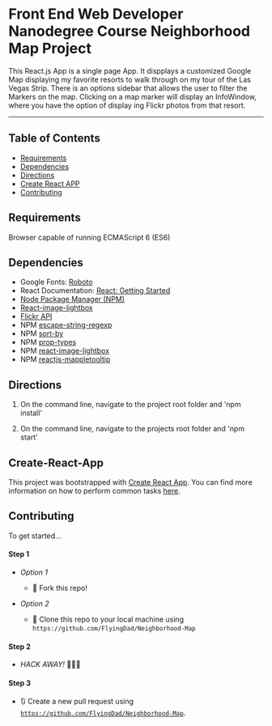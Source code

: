 # Front End Web Developer Nanodegree Course Neighborhood Map Project

This React.js App is a single page App. It dispplays a customized Google Map displaying my favorite resorts to walk through on my tour of the Las Vegas Strip. There is an options sidebar that allows the user to filter the Markers on the map. Clicking on a map marker will display an InfoWindow, where you have the option of display ing Flickr photos from that resort.

---

## Table of Contents

- [Requirements](#requirements)
- [Dependencies](#dependencies)
- [Directions](#directions)
- [Create React APP](#Create-React-App)
- [Contributing](#contributing)

## Requirements

Browser capable of running ECMAScript 6 (ES6)

## Dependencies

- Google Fonts: [Roboto](https://fonts.google.com/specimen/Roboto)
- React Documentation: [React: Getting Started](https://reactjs.org/docs/getting-started.html)
- [Node Package Manager (NPM)](https://www.npmjs.com/)
- [React-image-lightbox](https://www.npmjs.com/package/react-image-lightbox)
- [Flickr API](https://www.flickr.com/services/api/)
- NPM [escape-string-regexp](https://www.npmjs.com/package/escape-string-regexp)
- NPM [sort-by](https://www.npmjs.com/package/sort-by)
- NPM [prop-types](https://www.npmjs.com/package/prop-types)
- NPM [react-image-lightbox](https://www.npmjs.com/package/react-image-lightbox-expansion)
- NPM [reactjs-mappletooltip](https://www.npmjs.com/package/reactjs-mappletooltip)


## Directions

1.  On the command line, navigate to the project root folder and 'npm install'

2. On the command line, navigate to the projects root folder and 'npm start'


## Create-React-App

This project was bootstrapped with [Create React App](https://github.com/facebookincubator/create-react-app). You can find more information on how to perform common tasks [here](https://github.com/facebookincubator/create-react-app/blob/master/packages/react-scripts/template/README.md).

## Contributing

To get started...

#### Step 1

- _Option 1_

  - 🍴 Fork this repo!

- _Option 2_
  - 👯 Clone this repo to your local machine using `https://github.com/FlyingDad/Neighborhood-Map`

#### Step 2

- _HACK AWAY!_ 🔨🔨🔨

#### Step 3

- 🔃 Create a new pull request using <a href="https://github.com/FlyingDad/Neighborhood-Map" target="_blank">`https://github.com/FlyingDad/Neighborhood-Map`</a>.
